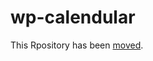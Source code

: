 wp-calendular
=============

This Rpository has been [moved](https://bitbucket.org/polyplanet/wp-calendular).